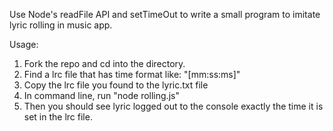 Use Node's readFile API and setTimeOut to write a small program to imitate lyric rolling in music app.

Usage: 

1. Fork the repo and cd into the directory. 
2. Find a lrc file that has time format like: "[mm:ss:ms]"
3. Copy the lrc file you found to the lyric.txt file
4. In command line, run "node rolling.js"
5. Then you should see lyric logged out to the console exactly the time it is set in the lrc file. 